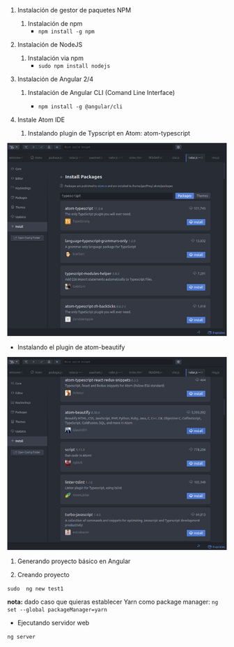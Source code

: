 1. Instalación de gestor de paquetes NPM
   1. Instalación de npm
      * `npm install -g npm`
2. Instalación de NodeJS
   1. Instalación via npm
      * `sudo npm install nodejs`
3. Instalación de Angular 2/4

   1. Instalación de Angular CLI \(Comand Line Interface\)

      * `npm install -g @angular/cli`

4. Instale Atom IDE

   1. Instalando plugin de Typscript en Atom: atom-typescript

![](/assets/screenshot_typescript_plugin_install_on_atom.png)

* Instalando el plugin de atom-beautify

![](/assets/screenshots_atom_install_plugin_atom-beautify.png)

1. Generando proyecto básico en Angular

2. Creando proyecto

`sudo  ng new test1`

**nota:** dado caso que quieras establecer Yarn como package manager: `ng set --global packageManager=yarn`

* Ejecutando servidor web

`ng server`


